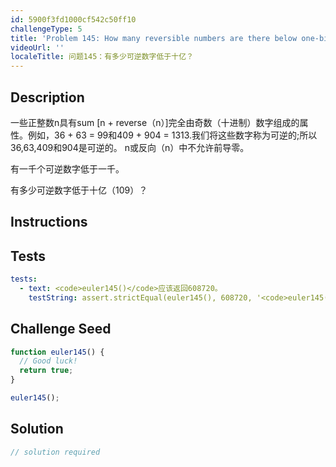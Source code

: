 ```yaml
---
id: 5900f3fd1000cf542c50ff10
challengeType: 5
title: 'Problem 145: How many reversible numbers are there below one-billion?'
videoUrl: ''
localeTitle: 问题145：有多少可逆数字低于十亿？
---
```


## Description
<section id="description">一些正整数n具有sum [n + reverse（n）]完全由奇数（十进制）数字组成的属性。例如，36 + 63 = 99和409 + 904 = 1313.我们将这些数字称为可逆的;所以36,63,409和904是可逆的。 n或反向（n）中不允许前导零。 <p>有一千个可逆数字低于一千。 </p><p>有多少可逆数字低于十亿（109）？ </p></section>

## Instructions
<section id="instructions">
</section>

## Tests
<section id='tests'>

```yml
tests:
  - text: <code>euler145()</code>应该返回608720。
    testString: assert.strictEqual(euler145(), 608720, '<code>euler145()</code> should return 608720.');

```

</section>

## Challenge Seed
<section id='challengeSeed'>

<div id='js-seed'>

```js
function euler145() {
  // Good luck!
  return true;
}

euler145();

```

</div>



</section>

## Solution
<section id='solution'>

```js
// solution required
```
</section>
